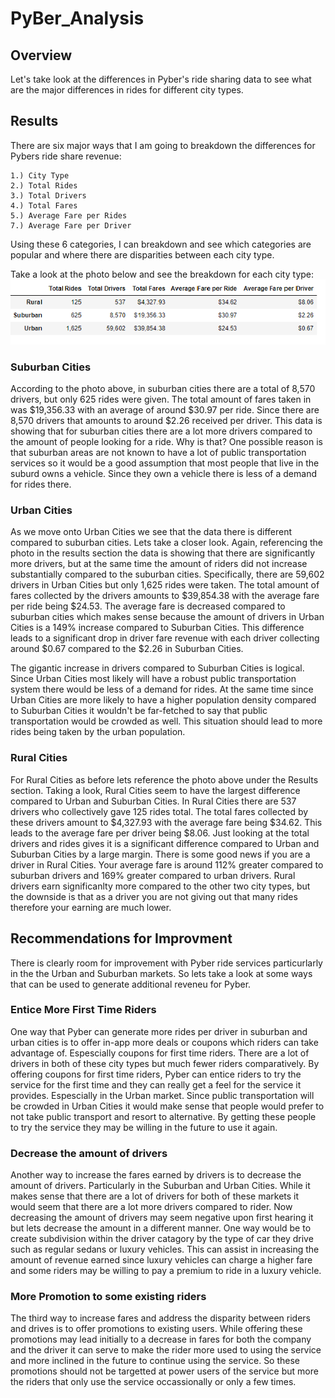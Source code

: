 # PyBer_Analysis

## Overview
Let's take look at the differences in Pyber's ride sharing data to see what are the major differences in rides for different city types.

## Results
There are six major ways that I am going to breakdown the differences for Pybers ride share revenue:

	1.) City Type 
	2.) Total Rides
	3.) Total Drivers
	4.) Total Fares
	5.) Average Fare per Rides
	7.) Average Fare per Driver
	
Using these 6 categories, I can breakdown and see which categories are popular and where there are disparities between each city type.

Take a look at the photo below and see the breakdown for each city type:
	<img src="https://github.com/Changscorner/PyBer_Analysis/blob/main/Resources/breakdown.png?raw=true">
	
### Suburban Cities
According to the photo above, in suburban cities there are a total of 8,570 drivers, but only 625 rides were given. The total amount of fares taken in was $19,356.33 with an average of around $30.97 per ride. Since there are 8,570 drivers that amounts to around $2.26 received per driver. This data is showing that for suburban cities there are a lot more drivers compared to the amount of people looking for a ride. Why is that? One possible reason is that suburban areas are not known to have a lot of public transportation services so it would be a good assumption that most people that live in the suburd owns a vehicle. Since they own a vehicle there is less of a demand for rides there.

### Urban Cities
As we move onto Urban Cities we see that the data there is different compared to suburban cities. Lets take a closer look. Again, referencing the photo in the results section the data is showing that there are significantly more drivers, but at the same time the amount of riders did not increase substantially compared to the suburban cities. Specifically, there are 59,602 drivers in Urban Cities but only 1,625 rides were taken. The total amount of fares collected by the drivers amounts to $39,854.38 with the average fare per ride being $24.53. The average fare is decreased compared to suburban cities which makes sense because the amount of drivers in Urban Cities is a 149% increase compared to Suburban Cities. This difference leads to a significant drop in driver fare revenue with each driver collecting around $0.67 compared to the $2.26 in Suburban Cities. 

The gigantic increase in drivers compared to Suburban Cities is logical. Since Urban Cities most likely will have a robust public transportation system there would be less of a demand for rides. At the same time since Urban Cities are more likely to have a higher population density compared to Suburban Cities it wouldn't be far-fetched to say that public transportation would be crowded as well. This situation should lead to more rides being taken by the urban population. 

### Rural Cities
For Rural Cities as before lets reference the photo above under the Results section. Taking a look, Rural Cities seem to have the largest difference compared to Urban and Suburban Cities. In Rural Cities there are 537 drivers who collectively gave 125 rides total. The total fares collected by these drivers amount to $4,327.93 with the average fare being $34.62. This leads to the average fare per driver being $8.06. Just looking at the total drivers and rides gives it is a significant difference compared to Urban and Suburban Cities by a large margin. There is some good news if you are a driver in Rural Cities. Your average fare is around 112% greater compared to suburban drivers and 169% greater compared to urban drivers. Rural drivers earn significanlty more compared to the other two city types, but the downside is that as a driver you are not giving out that many rides therefore your earning are much lower.

## Recommendations for Improvment
There is clearly room for improvement with Pyber ride services particurlarly in the the Urban and Suburban markets. So lets take a look at some ways that can be used to generate additional reveneu for Pyber.

### Entice More First Time Riders
One way that Pyber can generate more rides per driver in suburban and urban cities is to offer in-app more deals or coupons which riders can take advantage of. Espescially coupons for first time riders. There are a lot of drivers in both of these city types but much fewer riders comparatively. By offering coupons for first time riders, Pyber can entice riders to try the service for the first time and they can really get a feel for the service it provides. Espescially in the Urban market. Since public transportation will be crowded in Urban Cities it would make sense that people would prefer to not take public transport and resort to alternative. By getting these people to try the service they may be willing in the future to use it again.

### Decrease the amount of drivers
Another way to increase the fares earned by drivers is to decrease the amount of drivers. Particularly in the Suburban and Urban Cities. While it makes sense that there are a lot of drivers for both of these markets it would seem that there are a lot more drivers compared to rider. Now decreasing the amount of drivers may seem negative upon first hearing it but lets decrease the amount in a different manner. One way would be to create subdivision within the driver catagory by the type of car they drive such as regular sedans or luxury vehicles. This can assist in increasing the amount of revenue earned since luxury vehicles can charge a higher fare and some riders may be willing to pay a premium to ride in a luxury vehicle.

### More Promotion to some existing riders
The third way to increase fares and address the disparity between riders and drives is to offer promotions to existing users. While offering these promotions may lead initially to a decrease in fares for both the company and the driver it can serve to make the rider more used to using the service and more inclined in the future to continue using the service. So these promotions should not be targetted at power users of the service but more the riders that only use the service occassionally or only a few times.
